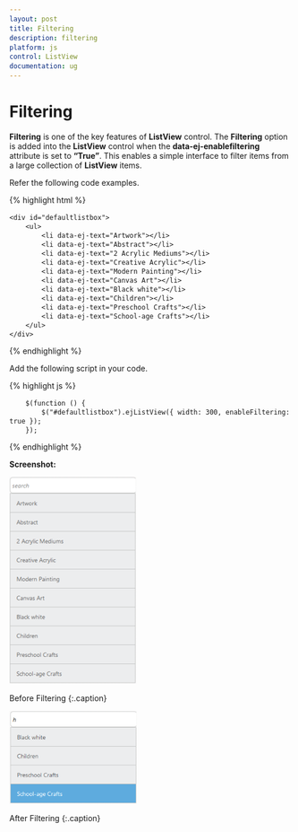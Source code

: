 ```yaml
---
layout: post
title: Filtering
description: filtering
platform: js
control: ListView
documentation: ug
---
```


# Filtering

**Filtering** is one of the key features of **ListView** control. The **Filtering** option is added into the **ListView** control when the **data-ej-enablefiltering** attribute is set to **“True”**. This enables a simple interface to filter items from a large collection of **ListView** items.

Refer the following code examples.



{% highlight html %}



    <div id="defaultlistbox">
        <ul>
            <li data-ej-text="Artwork"></li>
            <li data-ej-text="Abstract"></li>
            <li data-ej-text="2 Acrylic Mediums"></li>
            <li data-ej-text="Creative Acrylic"></li>
            <li data-ej-text="Modern Painting"></li>
            <li data-ej-text="Canvas Art"></li>
            <li data-ej-text="Black white"></li>
            <li data-ej-text="Children"></li>
            <li data-ej-text="Preschool Crafts"></li>
            <li data-ej-text="School-age Crafts"></li>
        </ul>
    </div>
    
{% endhighlight %}

Add the following script in your code.
    
{% highlight js %}

        $(function () {
            $("#defaultlistbox").ejListView({ width: 300, enableFiltering: true });
        });


{% endhighlight %}



**Screenshot:**

![](/js/ListView/Filtering_images/Filtering_img1.png)

Before Filtering
{:.caption}



![](/js/ListView/Filtering_images/Filtering_img2.png)

After Filtering
{:.caption}

